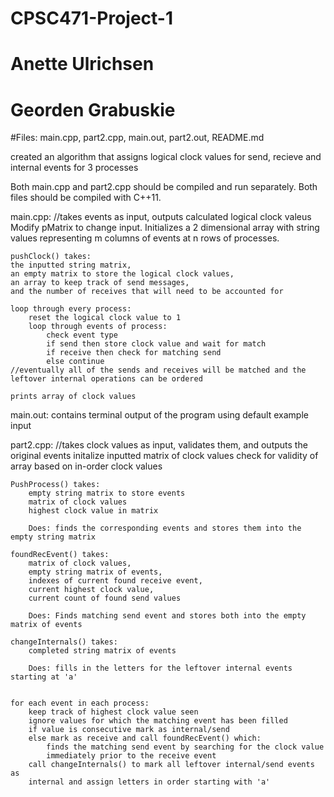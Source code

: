 # CPSC471-Project-1
# Anette Ulrichsen
# Georden Grabuskie
#Files: main.cpp, part2.cpp, main.out, part2.out, README.md

created an algorithm that assigns logical clock values for send, recieve and internal events for 3 processes

Both main.cpp and part2.cpp should be compiled and run separately.
Both files should be compiled with C++11.

main.cpp: //takes events as input, outputs calculated logical clock valeus
	Modify pMatrix to change input.
	Initializes a 2 dimensional array with string values representing m columns of events at n rows of processes.
	
	pushClock() takes:
	the inputted string matrix,
	an empty matrix to store the logical clock values, 
	an array to keep track of send messages,
	and the number of receives that will need to be accounted for

	loop through every process:
		reset the logical clock value to 1
		loop through events of process:
			check event type
			if send then store clock value and wait for match
			if receive then check for matching send
			else continue
	//eventually all of the sends and receives will be matched and the leftover internal operations can be ordered

	prints array of clock values

main.out: 
	contains terminal output of the program using default example input

part2.cpp: //takes clock values as input, validates them, and outputs the original events
	initalize inputted matrix of clock values
	check for validity of array based on in-order clock values

	PushProcess() takes:
		empty string matrix to store events
		matrix of clock values
		highest clock value in matrix

		Does: finds the corresponding events and stores them into the empty string matrix

	foundRecEvent() takes:
		matrix of clock values,
		empty string matrix of events,
		indexes of current found receive event,
		current highest clock value,
		current count of found send values
	
		Does: Finds matching send event and stores both into the empty matrix of events

	changeInternals() takes:
		completed string matrix of events

		Does: fills in the letters for the leftover internal events starting at 'a'


	for each event in each process:
		keep track of highest clock value seen
		ignore values for which the matching event has been filled
		if value is consecutive mark as internal/send
		else mark as receive and call foundRecEvent() which:
			finds the matching send event by searching for the clock value 
			immediately prior to the receive event
		call changeInternals() to mark all leftover internal/send events as
		internal and assign letters in order starting with 'a'


